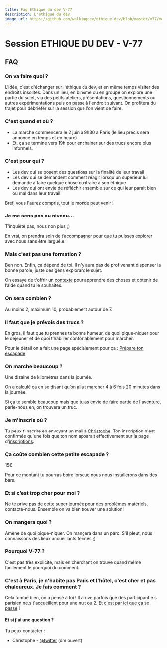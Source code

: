 ```yaml
---
title: Faq Ethique du dev V-77
description: L'éthique du dev
image_url: https://github.com/walkingdev/ethique-dev/blob/master/v77/media/banner-ethique-dev.jpg?raw=true
---
```


# Session ETHIQUE DU DEV - V-77

## FAQ

### On va faire quoi ?

L'idée, c'est d'échanger sur l'éthique du dev, et en même temps visiter des endroits insolites.
Dans un lieu, en binôme ou en groupe on explore une partie du sujet, via des petits ateliers, présentations, questionnements ou autres expérimentations puis on passe à l'endroit suivant.
On profitera du trajet pour débriefer sur la session que l'on vient de faire.

### C'est quand et où ?

- La marche commencera le 2 juin à 9h30 à Paris (le lieu précis sera annoncé en temps et en heure)
- Et, ça se termine vers 19h pour enchainer sur des trucs encore plus informels.

### C'est pour qui ?

- Les dev qui se posent des questions sur la finalité de leur travail
- Les dev qui se demandent comment réagir lorsqu'un supérieur lui demande à faire quelque chose contraire à son éthique
- Les dev qui ont envie de réfléchir ensemble sur ce qui leur parait bien ou mal dans leur travail

Bref, vous l'aurez compris, tout le monde peut venir !

### Je me sens pas au niveau…

T’inquiète pas, nous non plus ;)

En vrai, on prendra soin de t’accompagner pour que tu puisses explorer avec nous sans être largué.e.

### Mais c'est pas une formation ?

Ben non. Enfin, ça dépend de toi. Il n'y aura pas de prof venant dispenser la bonne parole, juste des gens explorant le sujet.

On essaye de t'offrir un [contexte](http://walkingdev.fr/#walkingdev/ethique-dev/blob/master/v77/contexte.md) pour apprendre des choses et obtenir de l’aide quand tu le souhaites.

### On sera combien ?

Au moins 2, maximum 10, probablement autour de 7. 

### Il faut que je prévois des trucs ?

En gros, il faut que tu prennes ta bonne humeur, de quoi pique-niquer pour le déjeuner et de quoi t’habiller confortablement pour marcher.

Pour le détail on a fait une page spécialement pour ça : [Prépare ton escapade](http://walkingdev.fr/#walkingdev/ethique-dev/blob/master/v77/prepare-ton-escapade.md)

### On marche beaucoup ?

Une dizaine de kilomètres dans la journée.

On a calculé ça en se disant qu’on allait marcher 4 à 6 fois 20 minutes dans la journée.

Si ça te semble beaucoup mais que tu as envie de faire partie de l'aventure, parle-nous en, on trouvera un truc.

### Je m'inscris où ?

Tu peux t'inscrire en envoyant un mail à [Christophe](mailto:christophe@robiweb.net). Ton inscription n'est confirmée qu'une fois que ton nom apparait effectivement sur la page d'[inscriptions](http://walkingdev.fr/#walkingdev/ethique-dev/blob/master/v77/inscriptions.md).

### Ça coûte combien cette petite escapade ?

15€

Pour ce montant tu pourras boire lorsque nous nous installerons dans des bars.

### Et si c’est trop cher pour moi ?

Ne te prive pas de cette super journée pour des problèmes matériels, contacte-nous. Ensemble on va bien trouver une solution!

### On mangera quoi ?

Amène de quoi pique-niquer. On mangera dans un parc. S'il pleut, nous connaissons des lieux accueillants fermés ;)

### Pourquoi V-77 ?

C'est pas très explicite, mais en cherchant on trouve quand même facilement le pourquoi du comment.

### C'est à Paris, je n'habite pas Paris et l'hôtel, c'est cher et pas chaleureux. Je fais comment ?

Cela tombe bien, on a pensé à toi ! Il arrive parfois que des participant.e.s parisien.ne.s t'accueillent pour une nuit ou 2. Et [c'est par ici que ça se passe](https://github.com/walkingdev/ethique-dev/edit/master/v77/hebergement.md) !

#### Et si j'ai une question ?

Tu peux contacter :
- Christophe - [@twitter](http://twitter.com/krichtof) (dm ouvert)

